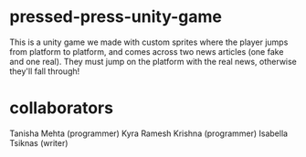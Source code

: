 # pressed-press-unity-game
This is a unity game we made with custom sprites where the player jumps from platform to platform, and comes across two news articles (one fake and one real). They must jump on the platform with the real news, otherwise they'll fall through!
# collaborators
Tanisha Mehta (programmer)
Kyra Ramesh Krishna (programmer)
Isabella Tsiknas (writer)
